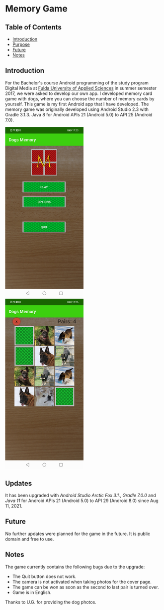 # Memory Game

## Table of Contents  
- [Introduction](#introduction) 
- [Purpose](#purpose)
- [Future](#future)
- [Notes](#notes)

## Introduction
For the Bachelor's course Android programming of the study program Digital Media at [Fulda University of Applied Sciences](https://www.hs-fulda.de/en/home) in summer semester 2017, we were asked to develop our own app. I developed memory card game with dogs, where you can choose the number of memory cards by yourself. This game is my first Android app that I have developed. The memory game was originally developed using Android Studio 2.3 with Gradle 3.1.3. Java 8 for Android APIs 21 (Android 5.0) to API 25 (Android 7.0).

<img alt="Memory Menu" src="https://github.com/RamoramaInteractive/Memory-Game/blob/master/screenshot001.jpg" width="50%" height="50%">
<img alt="Memory Game" src="https://github.com/RamoramaInteractive/Memory-Game/blob/master/screenshot002.jpg" width="50%" height="50%">

## Updates
It has been upgraded with *Android Studio Arctic Fox 3.1.*, *Gradle 7.0.0* and *Java 11* for Android APIs 21 (Android 5.0) to API 29 (Android 8.0) since Aug 11, 2021.

## Future
No further updates were planned for the game in the future. It is public domain and free to use.

## Notes
The game currently contains the following bugs due to the upgrade:

* The Quit button does not work.
* The camera is not activated when taking photos for the cover page.
* The game can be won as soon as the second to last pair is turned over.
* Game is in English.

Thanks to U.G. for providing the dog photos.
